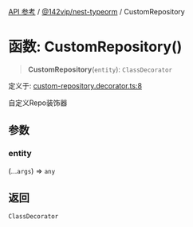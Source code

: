 [API 参考](../wiki/Home) / [@142vip/nest-typeorm](../wiki/@142vip.nest-typeorm) / CustomRepository

# 函数: CustomRepository()

> **CustomRepository**(`entity`): `ClassDecorator`

定义于: [custom-repository.decorator.ts:8](https://github.com/142vip/core-x/blob/5281e59d2cdd2de59e1ea761d17ed7fe118d1e60/packages/nest-typeorm/src/core/custom-repository.decorator.ts#L8)

自定义Repo装饰器

## 参数

### entity

(...`args`) => `any`

## 返回

`ClassDecorator`
